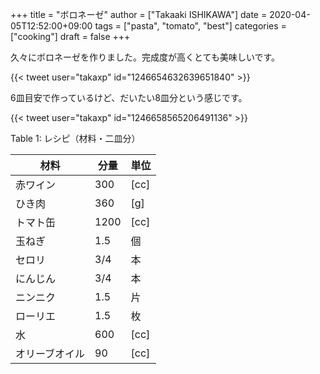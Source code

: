 +++
title = "ボロネーゼ"
author = ["Takaaki ISHIKAWA"]
date = 2020-04-05T12:52:00+09:00
tags = ["pasta", "tomato", "best"]
categories = ["cooking"]
draft = false
+++

久々にボロネーゼを作りました。完成度が高くとても美味しいです。  

{{< tweet user="takaxp" id="1246654632639651840" >}}  

6皿目安で作っているけど、だいたい8皿分という感じです。  

{{< tweet user="takaxp" id="1246658565206491136" >}}  

<div class="table-caption">
  <span class="table-number">Table 1</span>:
  レシピ（材料・二皿分）
</div>

| 材料    | 分量 | 単位 |
|-------|----|----|
| 赤ワイン | 300  | [cc] |
| ひき肉  | 360  | [g]  |
| トマト缶 | 1200 | [cc] |
| 玉ねぎ  | 1.5  | 個   |
| セロリ  | 3/4  | 本   |
| にんじん | 3/4  | 本   |
| ニンニク | 1.5  | 片   |
| ローリエ | 1.5  | 枚   |
| 水      | 600  | [cc] |
| オリーブオイル | 90   | [cc] |